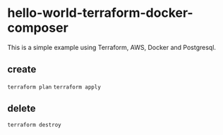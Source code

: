 # hello-world-terraform-docker-composer
This is a simple example using Terraform, AWS, Docker and Postgresql.

## create
<code>terraform plan</code>
<code>terraform apply</code>

## delete
<code>terraform destroy</code>
